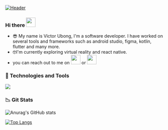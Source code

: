 
[![Header](https://user-images.githubusercontent.com/69816875/147566246-a36c32bb-0674-41d4-a000-6bbd67a78077.jpg "Header" )](https://developers.google.com/profile/u/vicksoson)


### Hi there <img src="https://raw.githubusercontent.com/MartinHeinz/MartinHeinz/master/wave.gif" width="30px">

- 😎 My name is Victor Ubong, I'm a software developer. I have worked on several tools and frameworks such as android studio, figma, kotlin, flutter and many more.
- 🤓I'm currently exploring virtual reality and react native.
- you can reach out to me on [<img src="https://user-images.githubusercontent.com/69816875/147613139-9a923b92-3c8d-45ee-8c9b-7dacb1170d8f.png" width="30px">](https://www.linkedin.com/in/vicksoson)   or   [<img src="https://user-images.githubusercontent.com/69816875/147613221-a29f570d-bc60-4b55-b7d2-d4e704aacfe1.jpeg" width="30px">](https://www.twitter.com/vicksoson)

### 🔧 Technologies and Tools

 ![](https://img.shields.io/badge/OS-Linux-informational?style=flat&logo=<logohere>&logoColor=white&color=2bbc8a)


### 📉 Git Stats

![Anurag's GitHub stats](https://github-readme-stats.vercel.app/api?username=Vcky4&count_private=true&hide=stars&show_icons=true&theme=tokyonight)

<!-- <img align="center" src="https://github-readme-stats.vercel.app/api/top-langs/?username=Vcky4&theme=tokyonight" />
-->
[![Top Langs](https://github-readme-stats.vercel.app/api/top-langs/?username=Vcky4&layout=compact&theme=tokyonight)](https://github.com/anuraghazra/github-readme-stats)
<!--
**Vcky4/Vcky4** is a ✨ _special_ ✨ repository because its `README.md` (this file) appears on your GitHub profile.

Here are some ideas to get you started:

- 🔭 I’m currently working on ...
- 🌱 I’m currently learning ...
- 👯 I’m looking to collaborate on ...
- 🤔 I’m looking for help with ...
- 💬 Ask me about ...
- 📫 How to reach me: ...
- 😄 Pronouns: ...
- ⚡ Fun fact: ...
-->
